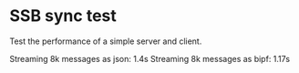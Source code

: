 # SSB sync test

Test the performance of a simple server and client.

Streaming 8k messages as json: 1.4s
Streaming 8k messages as bipf: 1.17s
